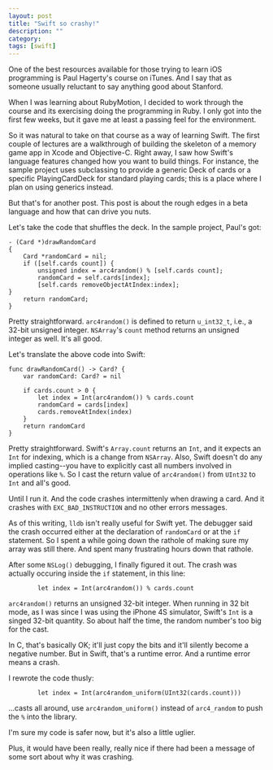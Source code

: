 ```yaml
---
layout: post
title: "Swift so crashy!"
description: ""
category: 
tags: [swift]
---
```

One of the best resources available for those trying to learn iOS programming
is Paul Hagerty's course on iTunes. And I say that as someone usually
reluctant to say anything good about Stanford.

When I was learning about RubyMotion, I decided to work through the course and
its exercising doing the programming in Ruby. I only got into the first few
weeks, but it gave me at least a passing feel for the environment. 

So it was natural to take on that course as a way of learning Swift. The first
couple of lectures are a walkthrough of building the skeleton of a memory
game app in Xcode and Objective-C. Right away, I saw how Swift's language
features changed how you want to build things. For instance, the sample project
uses subclassing to provide a generic Deck of cards or a specific
PlayingCardDeck for standard playing cards; this is a place where I plan on
using generics instead.

But that's for another post. This post is about the rough edges in a beta
language and how that can drive you nuts.

Let's take the code that shuffles the deck. In the sample project, Paul's got:

```
- (Card *)drawRandomCard
{
    Card *randomCard = nil;
    if ([self.cards count]) {
        unsigned index = arc4random() % [self.cards count];
        randomCard = self.cards[index];
        [self.cards removeObjectAtIndex:index];
}
    return randomCard;
}
```

Pretty straightforward. `arc4random()` is defined to return `u_int32_t`, i.e.,
a 32-bit unsigned integer. `NSArray`'s `count` method returns an unsigned
integer as well. It's all good.

Let's translate the above code into Swift:

```
func drawRandomCard() -> Card? {
    var randomCard: Card? = nil

    if cards.count > 0 {
        let index = Int(arc4random()) % cards.count
        randomCard = cards[index]
        cards.removeAtIndex(index)
    }
    return randomCard
}
```

Pretty straightforward. Swift's `Array.count` returns an `Int`, and it expects
an `Int` for indexing, which is a change from `NSArray`. Also, Swift doesn't
do any implied casting--you have to explicitly cast all numbers involved in
operations like `%`. So I cast the return value of `arc4random()` from `UInt32`
to `Int` and all's good.

Until I run it. And the code crashes intermittenly when drawing a card. And it
crashes with `EXC_BAD_INSTRUCTION` and no other errors messages.

As of this writing, `lldb` isn't really useful for Swift yet. The debugger said
the crash occurred either at the declaration of `randomCard` or at the `if`
statement. So I spent a while going down the rathole of making sure my array
was still there. And spent many frustrating hours down that rathole.

After some `NSLog()` debugging, I finally figured it out. The crash was actually
occuring inside the `if` statement, in this line:

```
        let index = Int(arc4random()) % cards.count
```

`arc4random()` returns an unsigned 32-bit integer. When running in 32 bit mode,
as I was since I was using the iPhone 4S simulator, Swift's `Int` is a singed
32-bit quantity. So about half the time, the random number's too big for the
cast.

In C, that's basically OK; it'll just copy the bits and it'll silently become
a negative number. But in Swift, that's a runtime error. And a runtime error
means a crash.

I rewrote the code thusly:

```
        let index = Int(arc4random_uniform(UInt32(cards.count)))
```

...casts all around, use `arc4random_uniform()` instead of `arc4_random` to
push the `%` into the library.

I'm sure my code is safer now, but it's also a little uglier.

Plus, it would have been really, really nice if there had been a message of
some sort about why it was crashing.


